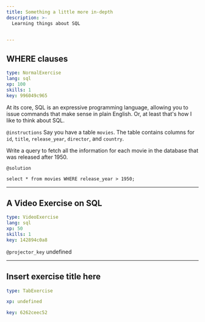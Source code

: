 ```yaml
---
title: Something a little more in-depth
description: >-
  Learning things about SQL


---
```

## WHERE clauses

```yaml
type: NormalExercise
lang: sql
xp: 100
skills: 1
key: 996049c965
```

At its core, SQL is an expressive programming language, allowing you to issue commands that make sense in plain English. Or, at least that's how I like to think about SQL.

`@instructions`
Say you have a table `movies`. The table contains columns for `id`, `title`, `release_year`, `director`, and `country`. 

Write a query to fetch all the information for each movie in the database that was released after 1950.




`@solution`
```{sql}
select * from movies WHERE release_year > 1950;
```






---
## A Video Exercise on SQL

```yaml
type: VideoExercise
lang: sql
xp: 50
skills: 1
key: 142894c0a8
```

`@projector_key`
undefined

---
## Insert exercise title here

```yaml
type: TabExercise

xp: undefined

key: 6262ceec52
```














